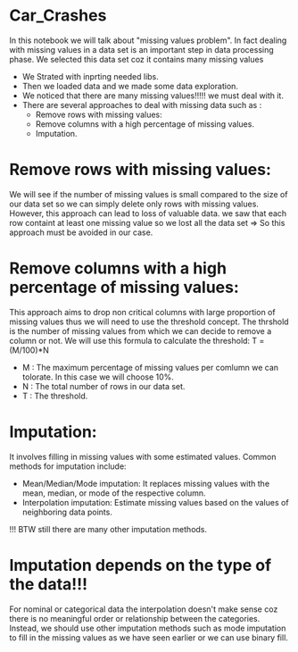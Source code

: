 # Car_Crashes

In this notebook we will talk about "missing values problem". In fact dealing with missing values in a data set is an important step in data processing phase. We selected this data set coz it contains many missing values

* We Strated with inprting needed libs.
* Then we loaded data and we made some data exploration.
* We noticed that there are many missing values!!!!! we must deal with it.
* There are several approaches to deal with missing data such as :
    * Remove rows with missing values:
    * Remove columns with a high percentage of missing values.
    * Imputation.
 

# Remove rows with missing values:

We will see if the number of missing values is small compared to the size of our data set so we can simply delete only rows with missing values. However, this approach can lead to loss of valuable data.
we saw that each row containt at least one missing value so we lost all the data set 
=> So this approach must be avoided in our case.

 # Remove columns with a high percentage of missing values:

 This approach aims to drop non critical columns with large proportion of missing values thus we will need to use the threshold concept. The thrshold is the number of missing values from which we can decide to remove a column or not. We will use this formula to calculate the threshold: T = (M/100)*N

   * M : The maximum percentage of missing values per comlumn we can tolorate. In this case we will choose 10%.
   * N : The total number of rows in our data set.
   * T : The threshold.

# Imputation:

It involves filling in missing values with some estimated values. Common methods for imputation include:

   * Mean/Median/Mode imputation: It replaces missing values with the mean, median, or mode of the respective column.
   * Interpolation imputation: Estimate missing values based on the values of neighboring data points.
     
!!! BTW still there are many other imputation methods.

# Imputation depends on the type of the data!!!
For nominal or categorical data the interpolation doesn't make sense coz there is no meaningful order or relationship between the categories.
Instead, we should use other imputation methods such as mode imputation to fill in the missing values as we have seen earlier or we can use binary fill.
